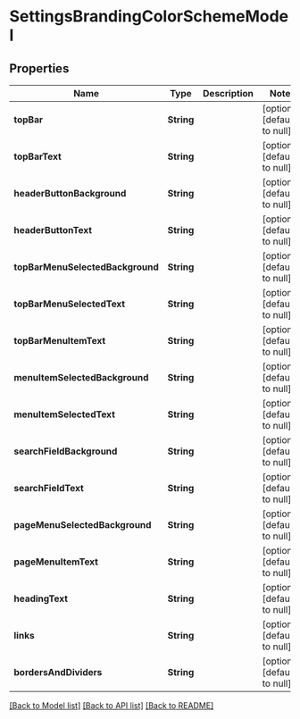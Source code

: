 # SettingsBrandingColorSchemeModel
## Properties

| Name | Type | Description | Notes |
|------------ | ------------- | ------------- | -------------|
| **topBar** | **String** |  | [optional] [default to null] |
| **topBarText** | **String** |  | [optional] [default to null] |
| **headerButtonBackground** | **String** |  | [optional] [default to null] |
| **headerButtonText** | **String** |  | [optional] [default to null] |
| **topBarMenuSelectedBackground** | **String** |  | [optional] [default to null] |
| **topBarMenuSelectedText** | **String** |  | [optional] [default to null] |
| **topBarMenuItemText** | **String** |  | [optional] [default to null] |
| **menuItemSelectedBackground** | **String** |  | [optional] [default to null] |
| **menuItemSelectedText** | **String** |  | [optional] [default to null] |
| **searchFieldBackground** | **String** |  | [optional] [default to null] |
| **searchFieldText** | **String** |  | [optional] [default to null] |
| **pageMenuSelectedBackground** | **String** |  | [optional] [default to null] |
| **pageMenuItemText** | **String** |  | [optional] [default to null] |
| **headingText** | **String** |  | [optional] [default to null] |
| **links** | **String** |  | [optional] [default to null] |
| **bordersAndDividers** | **String** |  | [optional] [default to null] |

[[Back to Model list]](../README.md#documentation-for-models) [[Back to API list]](../README.md#documentation-for-api-endpoints) [[Back to README]](../README.md)

